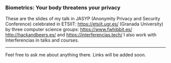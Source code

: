 ### Biometrics: Your body threatens your privacy
 These are the slides of my talk in JASYP (Anonymity Privacy and Security Conference) celebrated in ETSIIT: https://etsiit.ugr.es/ (Granada University) by three computer science groups: https://www.fwhibbit.es/
 http://hackandbeers.es/ and https://interferencias.tech/ 
 I also work with Interferencias in talks and courses.
 ***
 Feel free to ask me about anything there. Links will be added soon.
